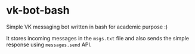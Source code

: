 # vk-bot-bash
Simple VK messaging bot written in bash for academic purpose :)

It stores incoming messages in the `msgs.txt` file and also sends the simple response using `messages.send` API.
